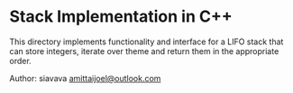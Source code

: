 # Stack Implementation in C++

This directory implements functionality and interface for a LIFO stack that can store integers, iterate over theme and return them in the appropriate order.

Author: siavava <amittaijoel@outlook.com>

